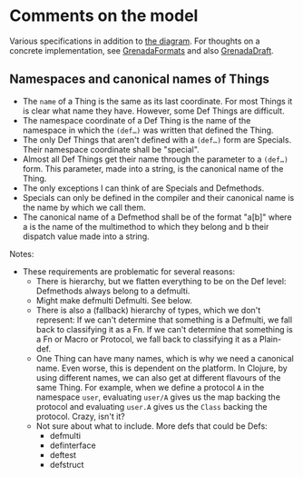 # Comments on the model

Various specifications in addition to [the diagram](model-diagram.pdf). For
thoughts on a concrete implementation, see [GrenadaFormats](GrenadaFormats.md)
and also [GrenadaDraft](GrenadaDraft.md).

## Namespaces and canonical names of Things

 - The `name` of a Thing is the same as its last coordinate. For most Things it
   is clear what name they have. However, some Def Things are difficult.
 - The namespace coordinate of a Def Thing is the name of the namespace in which
   the `(def…)` was written that defined the Thing.
 - The only Def Things that aren't defined with a `(def…)` form are Specials.
   Their namespace coordinate shall be "special".
 - Almost all Def Things get their name through the parameter to a `(def…)`
   form. This parameter, made into a string, is the canonical name of the Thing.
 - The only exceptions I can think of are Specials and Defmethods.
 - Specials can only be defined in the compiler and their canonical name is the
   name by which we call them.
 - The canonical name of a Defmethod shall be of the format "a[b]" where a is
   the name of the multimethod to which they belong and b their dispatch value
   made into a string.

Notes:

 - These requirements are problematic for several reasons:
    - There is hierarchy, but we flatten everything to be on the Def level:
      Defmethods always belong to a defmulti.
    - Might make defmulti Defmulti. See below.
    - There is also a (fallback) hierarchy of types, which we don't represent:
      If we can't determine that something is a Defmulti, we fall back to
      classifying it as a Fn. If we can't determine that something is a Fn or
      Macro or Protocol, we fall back to classifying it as a Plain-def.
    - One Thing can have many names, which is why we need a canonical name.
      Even worse, this is dependent on the platform. In Clojure, by using
      different names, we can also get at different flavours of the same Thing.
      For example, when we define a protocol `A` in the namespace `user`,
      evaluating `user/A` gives us the map backing the protocol and evaluating
      `user.A` gives us the `Class` backing the protocol. Crazy, isn't it?
    - Not sure about what to include. More defs that could be Defs:
       - defmulti
       - definterface
       - deftest
       - defstruct
